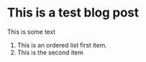 # This is a test blog post
This is some text
1. This is an ordered list first item.
1. This is the second item
